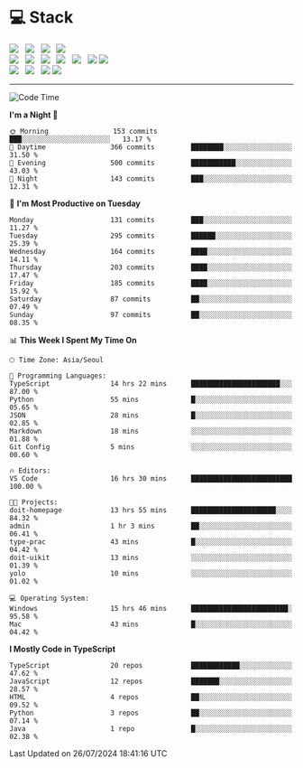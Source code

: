 <h1>💻 Stack</h1>
<div>
 <!-- badge : https://shields.io/ -->
 <!-- icon : https://simpleicons.org/?q=Get -->
 <img src="https://img.shields.io/badge/HTML5-e74c3c?style=flat-square&logo=HTML5&logoColor=white"/> &nbsp 
 <img src="https://img.shields.io/badge/CSS3-0A84FF?style=flat-square&logo=CSS3&logoColor=white"/> &nbsp 
 <img src="https://img.shields.io/badge/JavaScript-FFCD11?style=flat-square&logo=JavaScript&logoColor=white"/> &nbsp 
 <img src="https://img.shields.io/badge/TypeScript-3075C0?style=flat-square&logo=TypeScript&logoColor=white"/>
 <br/>
 <img src="https://img.shields.io/badge/Next-000000?style=flat-square&logo=nextdotjs&logoColor=white"/> &nbsp 
 <img src="https://img.shields.io/badge/React-00BCF6?style=flat-square&logo=React&logoColor=white"/> &nbsp 
 <img src="https://img.shields.io/badge/Redux-764ABC?style=flat-square&logo=Redux&logoColor=white"/> &nbsp
 <img src="https://img.shields.io/badge/Recoil-3578E5?style=flat-square&logo=recoil&logoColor=white"/> &nbsp
 <img src="https://img.shields.io/badge/React-Query-FF4154?style=flat-square&logo=reactquery&logoColor=white"/> &nbsp 
 <img src="https://img.shields.io/badge/styled%2Dcomponents-DB7093?style=flat-square&logo=styled%2Dcomponents&logoColor=white"/>
 <img src="https://img.shields.io/badge/CSS Modules-000000?style=flat-square&logo=CSS Modules&logoColor=white"/> &nbsp 
 <br/>
 <img src="https://img.shields.io/badge/Node-339933?style=flat-square&logo=Node.js&logoColor=white"/> &nbsp 
 <img src="https://img.shields.io/badge/Express-000000?style=flat-square&logo=Express&logoColor=white"/> &nbsp 
 <img src="https://img.shields.io/badge/MongoDB-47A248?style=flat-square&logo=MongoDB&logoColor=white"/>
 <img src="https://img.shields.io/badge/MariaDB-003545?style=flat-square&logo=mariadb&logoColor=white"/>
</div>

<hr>

<!--START_SECTION:waka-->
![Code Time](http://img.shields.io/badge/Code%20Time-1%2C181%20hrs%207%20mins-blue)

**I'm a Night 🦉** 

```text
🌞 Morning                153 commits         ███░░░░░░░░░░░░░░░░░░░░░░   13.17 % 
🌆 Daytime                366 commits         ████████░░░░░░░░░░░░░░░░░   31.50 % 
🌃 Evening                500 commits         ███████████░░░░░░░░░░░░░░   43.03 % 
🌙 Night                  143 commits         ███░░░░░░░░░░░░░░░░░░░░░░   12.31 % 
```
📅 **I'm Most Productive on Tuesday** 

```text
Monday                   131 commits         ███░░░░░░░░░░░░░░░░░░░░░░   11.27 % 
Tuesday                  295 commits         ██████░░░░░░░░░░░░░░░░░░░   25.39 % 
Wednesday                164 commits         ████░░░░░░░░░░░░░░░░░░░░░   14.11 % 
Thursday                 203 commits         ████░░░░░░░░░░░░░░░░░░░░░   17.47 % 
Friday                   185 commits         ████░░░░░░░░░░░░░░░░░░░░░   15.92 % 
Saturday                 87 commits          ██░░░░░░░░░░░░░░░░░░░░░░░   07.49 % 
Sunday                   97 commits          ██░░░░░░░░░░░░░░░░░░░░░░░   08.35 % 
```


📊 **This Week I Spent My Time On** 

```text
🕑︎ Time Zone: Asia/Seoul

💬 Programming Languages: 
TypeScript               14 hrs 22 mins      ██████████████████████░░░   87.00 % 
Python                   55 mins             █░░░░░░░░░░░░░░░░░░░░░░░░   05.65 % 
JSON                     28 mins             █░░░░░░░░░░░░░░░░░░░░░░░░   02.85 % 
Markdown                 18 mins             ░░░░░░░░░░░░░░░░░░░░░░░░░   01.88 % 
Git Config               5 mins              ░░░░░░░░░░░░░░░░░░░░░░░░░   00.60 % 

🔥 Editors: 
VS Code                  16 hrs 30 mins      █████████████████████████   100.00 % 

🐱‍💻 Projects: 
doit-homepage            13 hrs 55 mins      █████████████████████░░░░   84.32 % 
admin                    1 hr 3 mins         ██░░░░░░░░░░░░░░░░░░░░░░░   06.41 % 
type-prac                43 mins             █░░░░░░░░░░░░░░░░░░░░░░░░   04.42 % 
doit-uikit               13 mins             ░░░░░░░░░░░░░░░░░░░░░░░░░   01.39 % 
yolo                     10 mins             ░░░░░░░░░░░░░░░░░░░░░░░░░   01.02 % 

💻 Operating System: 
Windows                  15 hrs 46 mins      ████████████████████████░   95.58 % 
Mac                      43 mins             █░░░░░░░░░░░░░░░░░░░░░░░░   04.42 % 
```

**I Mostly Code in TypeScript** 

```text
TypeScript               20 repos            ████████████░░░░░░░░░░░░░   47.62 % 
JavaScript               12 repos            ███████░░░░░░░░░░░░░░░░░░   28.57 % 
HTML                     4 repos             ██░░░░░░░░░░░░░░░░░░░░░░░   09.52 % 
Python                   3 repos             ██░░░░░░░░░░░░░░░░░░░░░░░   07.14 % 
Java                     1 repo              █░░░░░░░░░░░░░░░░░░░░░░░░   02.38 % 
```




 Last Updated on 26/07/2024 18:41:16 UTC
<!--END_SECTION:waka-->
